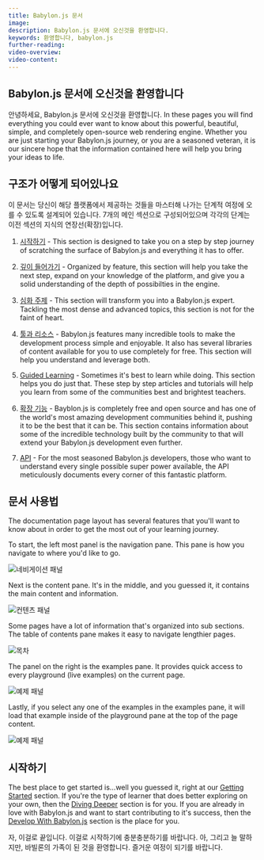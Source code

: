 ```yaml
---
title: Babylon.js 문서
image:
description: Babylon.js 문서에 오신것을 환영합니다.
keywords: 환영합니다, babylon.js
further-reading:
video-overview:
video-content:
---
```


## Babylon.js 문서에 오신것을 환영합니다

안녕하세요, Babylon.js 문서에 오신것을 환영합니다. In these pages you will find everything you could ever want to know about this powerful, beautiful, simple, and completely open-source web rendering engine. Whether you are just starting your Babylon.js journey, or you are a seasoned veteran, it is our sincere hope that the information contained here will help you bring your ideas to life.

## 구조가 어떻게 되어있나요

이 문서는 당신이 해당 플랫폼에서 제공하는 것들을 마스터해 나가는 단계적 여정에 오를 수 있도록 설계되어 있습니다. 7개의 메인 섹션으로 구성되어있으며 각각의 단계는 이전 섹션의 지식의 연장선(확장)입니다.

<!-- This documentation is designed to take you on a step by step journey of mastering all that this platform has to offer. The information is organized into 7 main sections, each one expanding on the knowledge from the previous. -->

<!-- 1. [시작하기](/start) - This section is designed to take you on a step by step journey of scratching the surface of Babylon.js and everything it has to offer. -->
1. [시작하기](/start) - This section is designed to take you on a step by step journey of scratching the surface of Babylon.js and everything it has to offer.

<!-- 2. [Diving Deeper](/divingDeeper) - Organized by feature, this section will help you take the next step, expand on your knowledge of the platform, and give you a solid understanding of the depth of possibilties in the engine. -->
2. [깊이 들어가기](/divingDeeper) - Organized by feature, this section will help you take the next step, expand on your knowledge of the platform, and give you a solid understanding of the depth of possibilties in the engine.

<!-- 3. [Advanced Topics](/advanced_topics) - This section will transform you into a Babylon.js expert. Tackling the most dense and advanced topics, this section is not for the faint of heart. -->
3. [심화 주제](/advanced_topics) - This section will transform you into a Babylon.js expert. Tackling the most dense and advanced topics, this section is not for the faint of heart.

<!-- 4. [Tools And Resources](/toolsAndResources) - Babylon.js features many incredible tools to make the development process simple and enjoyable. It also has several libraries of content available for you to use completely for free. This section will help you understand and leverage both. -->
4. [툴과 리소스](/toolsAndResources) - Babylon.js features many incredible tools to make the development process simple and enjoyable. It also has several libraries of content available for you to use completely for free. This section will help you understand and leverage both.

<!-- 5. [Guided Learning](/guidedLearning) - Sometimes it's best to learn while doing. This section helps you do just that. These step by step articles and tutorials will help you learn from some of the communities best and brightest teachers. -->
5. [Guided Learning](/guidedLearning) - Sometimes it's best to learn while doing. This section helps you do just that. These step by step articles and tutorials will help you learn from some of the communities best and brightest teachers.

<!-- 6. [Extensions](/extensions) - Bayblon.js is completely free and open source and has one of the world's most amazing development communities behind it, pushing it to be the best that it can be. This section contains information about some of the incredible technology built by the community to that will extend your Babylon.js development even further. -->
6. [확장 기능](/extensions) - Bayblon.js is completely free and open source and has one of the world's most amazing development communities behind it, pushing it to be the best that it can be. This section contains information about some of the incredible technology built by the community to that will extend your Babylon.js development even further.

<!-- 7. [API](/typedoc) - For the most seasoned Babylon.js developers, those who want to understand every single possible super power available, the API meticulously documents every corner of this fantastic platform. -->
7. [API](/typedoc) - For the most seasoned Babylon.js developers, those who want to understand every single possible super power available, the API meticulously documents every corner of this fantastic platform.

## 문서 사용법

The documentation page layout has several features that you'll want to know about in order to get the most out of your learning journey.

To start, the left most panel is the navigation pane. This pane is how you navigate to where you'd like to go.

<!-- ![Navigation Pane](/img/home/home1.jpg) -->
![네비게이션 패널](/img/home/home1.jpg)

Next is the content pane. It's in the middle, and you guessed it, it contains the main content and information.

<!-- ![Content Pane](/img/home/home2.jpg) -->
![컨텐츠 패널](/img/home/home2.jpg)

Some pages have a lot of information that's organized into sub sections. The table of contents pane makes it easy to navigate lengthier pages.

<!-- ![Table of Contents](/img/home/home4.jpg) -->
![목차](/img/home/home4.jpg)

The panel on the right is the examples pane. It provides quick access to every playground (live examples) on the current page.

<!-- ![Examples Pane](/img/home/home3.jpg) -->
![예제 패널](/img/home/home3.jpg)

Lastly, if you select any one of the examples in the examples pane, it will load that example inside of the playground pane at the top of the page content.

<!-- ![Examples Pane](/img/home/home5.jpg) -->
![예제 패널](/img/home/home5.jpg)

<!-- ## Getting Started -->
## 시작하기

The best place to get started is...well you guessed it, right at our [Getting Started](start/) section. If you're the type of learner that does better exploring on your own, then the [Diving Deeper](landing_pages/divingDeeperLandingPage) section is for you. If you are already in love with Babylon.js and want to start contributing to it's success, then the [Develop With Babylon.js](landing_pages/divingDeeperDevelopingLandingPage) section is the place for you.

<!-- Well, that's it. Hopefully that's enough to get you started. Oh, and as we like to say, welcome to the Babylon family. Enjoy your journey! -->
자, 이걸로 끝입니다. 이걸로 시작하기에 충분충분하기를 바랍니다. 아, 그리고 늘 말하지만, 바빌론의 가족이 된 것을 환영합니다. 즐거운 여정이 되기를 바랍니다.
